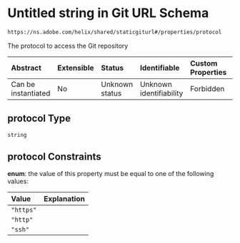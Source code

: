 # Untitled string in Git URL Schema

```txt
https://ns.adobe.com/helix/shared/staticgiturl#/properties/protocol
```

The protocol to access the Git repository

| Abstract            | Extensible | Status         | Identifiable            | Custom Properties | Additional Properties | Access Restrictions | Defined In                                                                   |
| :------------------ | :--------- | :------------- | :---------------------- | :---------------- | :-------------------- | :------------------ | :--------------------------------------------------------------------------- |
| Can be instantiated | No         | Unknown status | Unknown identifiability | Forbidden         | Allowed               | none                | [staticgiturl.schema.json*](staticgiturl.schema.json "open original schema") |

## protocol Type

`string`

## protocol Constraints

**enum**: the value of this property must be equal to one of the following values:

| Value     | Explanation |
| :-------- | :---------- |
| `"https"` |             |
| `"http"`  |             |
| `"ssh"`   |             |
